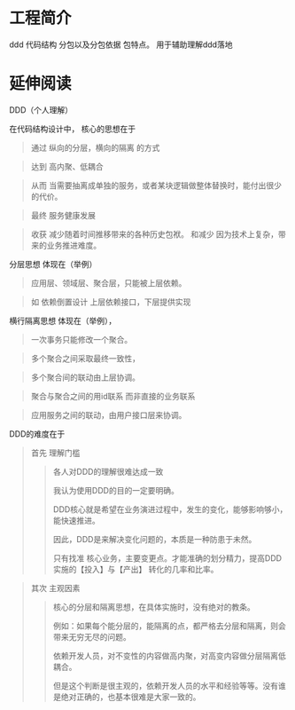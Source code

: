 # 工程简介
  ddd 代码结构 分包以及分包依据 包特点。 用于辅助理解ddd落地

# 延伸阅读
  DDD（个人理解）
  
  在代码结构设计中， 核心的思想在于 
  
  >通过 纵向的分层，横向的隔离 的方式
  
  >达到 高内聚、低耦合
  
  >从而 当需要抽离成单独的服务，或者某块逻辑做整体替换时，能付出很少的代价。
  
  >最终 服务健康发展 
  
  >收获 减少随着时间推移带来的各种历史包袱。 和减少 因为技术上复杂，带来的业务推进难度。 
  
  分层思想 体现在（举例） 
  
  >应用层、领域层、聚合层，只能被上层依赖。
  
  >如 依赖倒置设计 上层依赖接口，下层提供实现
  
  横行隔离思想 体现在（举例），
  
  >一次事务只能修改一个聚合。 
  
  >多个聚合之间采取最终一致性，
  
  >多个聚合间的联动由上层协调。
  
  >聚合与聚合之间的用id联系 而非直接的业务联系
  
  >应用服务之间的联动，由用户接口层来协调。
  
  
  DDD的难度在于 
  
  >首先 理解门槛 
  >>各人对DDD的理解很难达成一致
  >>
  >>我认为使用DDD的目的一定要明确。
  >>
  >>DDD核心就是希望在业务演进过程中，发生的变化，能够影响够小，能快速推进。
  >>
  >>因此，DDD是来解决变化问题的，本质是一种防患于未然。 
  >>
  >>只有找准 核心业务，主要变更点。才能准确的划分精力，提高DDD实施的【投入】与【产出】 转化的几率和比率。
  
  >其次 主观因素 
  >>核心的分层和隔离思想，在具体实施时，没有绝对的教条。
  >>
  >>例如：如果每个能分层的，能隔离的点，都严格去分层和隔离，则会带来无穷无尽的问题。
  >>
  >>依赖开发人员，对不变性的内容做高内聚，对高变内容做分层隔离低耦合。 
  >>
  >>但是这个判断是很主观的，依赖开发人员的水平和经验等等。没有谁是绝对正确的，也基本很难是大家一致的。
